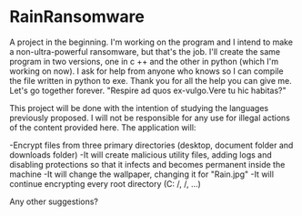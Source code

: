 # RainRansomware
A project in the beginning. I'm working on the program and I intend to make a non-ultra-powerful ransomware, but that's the job. I'll create the same program in two versions, one in c ++ and the other in python (which I'm working on now). I ask for help from anyone who knows so I can compile the file written in python to exe. Thank you for all the help you can give me. Let's go together forever.  "Respire ad quos ex-vulgo.Vere tu hic habitas?"

This project will be done with the intention of studying the languages previously proposed. I will not be responsible for any use for illegal actions of the content provided here. The application will:

-Encrypt files from three primary directories (desktop, document folder and downloads folder)
-It will create malicious utility files, adding logs and disabling protections so that it infects and becomes permanent inside the machine
-It will change the wallpaper, changing it for "Rain.jpg"
-It will continue encrypting every root directory (C: /, /, ...)

Any other suggestions?
